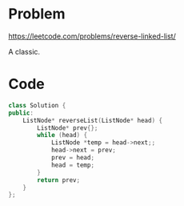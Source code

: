 # Problem
https://leetcode.com/problems/reverse-linked-list/

A classic.

# Code
```cpp []
class Solution {
public:
    ListNode* reverseList(ListNode* head) {
        ListNode* prev{};
        while (head) {
            ListNode *temp = head->next;;
            head->next = prev;
            prev = head;
            head = temp;
        }
        return prev;
    }
};
```
